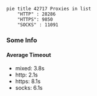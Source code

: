 
```mermaid
pie title 42717 Proxies in list
    "HTTP" : 28286
    "HTTPS": 9850
    "SOCKS" : 11091
```

### Some Info
#### Average Timeout

- mixed: 3.8s
- http: 2.1s
- https: 8.1s
- socks: 6.1s